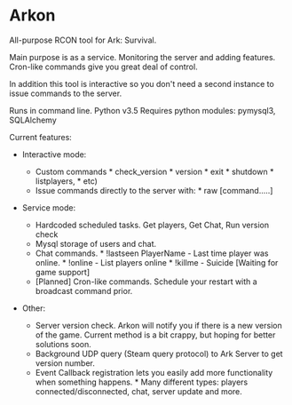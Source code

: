 # Arkon
All-purpose RCON tool for Ark: Survival.

Main purpose is as a service. Monitoring the server and adding features.
Cron-like commands give you great deal of control.

In addition this tool is interactive so you don't need a second instance
to issue commands to the server.

Runs in command line. Python v3.5
Requires python modules: pymysql3, SQLAlchemy

Current features:
- Interactive mode:
  * Custom commands
        * check_version
        * version
        * exit
        * shutdown
        * listplayers,
        * etc)
  * Issue commands directly to the server with:
        * raw [command.....]
  
- Service mode:
  * Hardcoded scheduled tasks. Get players, Get Chat, Run version check
  * Mysql storage of users and chat.
  * Chat commands.
        * !lastseen PlayerName - Last time player was online.
        * !online - List players online
        * !killme - Suicide [Waiting for game support]
  * [Planned] Cron-like commands. Schedule your restart with a broadcast command prior.
  
- Other:
  * Server version check. Arkon will notify you if there is a new version of the game. 
    Current method is a bit crappy, but hoping for better solutions soon.
  * Background UDP query (Steam query protocol) to Ark Server to get version number. 
  * Event Callback registration lets you easily add more functionality when something happens.
        * Many different types: players connected/disconnected, chat, server update and more.
